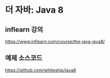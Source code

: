 # 더 자바: Java 8

## inflearn 강의
https://www.inflearn.com/course/the-java-java8/

## 예제 소스코드
https://github.com/whiteship/java8